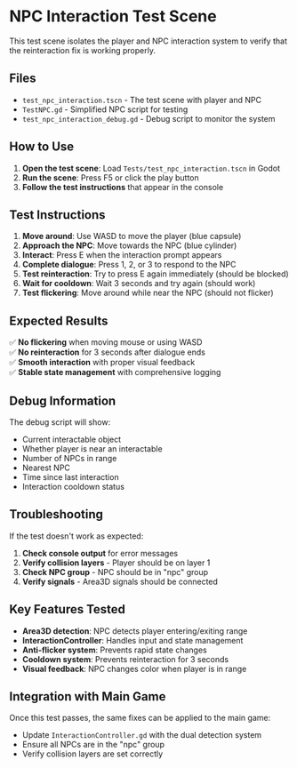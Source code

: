 # NPC Interaction Test Scene

This test scene isolates the player and NPC interaction system to verify that the reinteraction fix is working properly.

## Files

- `test_npc_interaction.tscn` - The test scene with player and NPC
- `TestNPC.gd` - Simplified NPC script for testing
- `test_npc_interaction_debug.gd` - Debug script to monitor the system

## How to Use

1. **Open the test scene**: Load `Tests/test_npc_interaction.tscn` in Godot
2. **Run the scene**: Press F5 or click the play button
3. **Follow the test instructions** that appear in the console

## Test Instructions

1. **Move around**: Use WASD to move the player (blue capsule)
2. **Approach the NPC**: Move towards the NPC (blue cylinder)
3. **Interact**: Press E when the interaction prompt appears
4. **Complete dialogue**: Press 1, 2, or 3 to respond to the NPC
5. **Test reinteraction**: Try to press E again immediately (should be blocked)
6. **Wait for cooldown**: Wait 3 seconds and try again (should work)
7. **Test flickering**: Move around while near the NPC (should not flicker)

## Expected Results

✅ **No flickering** when moving mouse or using WASD  
✅ **No reinteraction** for 3 seconds after dialogue ends  
✅ **Smooth interaction** with proper visual feedback  
✅ **Stable state management** with comprehensive logging  

## Debug Information

The debug script will show:
- Current interactable object
- Whether player is near an interactable
- Number of NPCs in range
- Nearest NPC
- Time since last interaction
- Interaction cooldown status

## Troubleshooting

If the test doesn't work as expected:

1. **Check console output** for error messages
2. **Verify collision layers** - Player should be on layer 1
3. **Check NPC group** - NPC should be in "npc" group
4. **Verify signals** - Area3D signals should be connected

## Key Features Tested

- **Area3D detection**: NPC detects player entering/exiting range
- **InteractionController**: Handles input and state management
- **Anti-flicker system**: Prevents rapid state changes
- **Cooldown system**: Prevents reinteraction for 3 seconds
- **Visual feedback**: NPC changes color when player is in range

## Integration with Main Game

Once this test passes, the same fixes can be applied to the main game:
- Update `InteractionController.gd` with the dual detection system
- Ensure all NPCs are in the "npc" group
- Verify collision layers are set correctly
